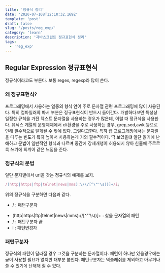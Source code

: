 ```yaml
---
title: '정규식 정리'
date: '2020-07-108T12:10:32.169Z'
template: 'post'
draft: false
slug: '/posts/reg_exp/'
category: 'learn'
description: '자바스크립트 정규표현식 정리'
tags:
  - 'reg_exp'
---
```


## Regular Expression 정규표현식

정규식이라고도 부른다. 보통 regex, regexp라 많이 쓴다.

### 왜 정규표현식?

프로그래밍에서 사용하는 일종의 형식 언어 주로 문자열 관련 프로그래밍에 많이 사용된다. 특히 컴파일러의 파서 부분은 정규표현식이 반드시 들어간다. 개발하다보면 특성상 일정한 규칙을 가진 텍스트 문자열을 사용하는 경우가 많은데,
이럴 때 정규식을 사용한다. 유닉스 계열의 운영체제에서 cli환경을 주로 사용하는 경우, grep,sed,awk 등으로 인해 필수적으로 알게될 수 밖에 없다. 그렇다고한다. 특히 웹 프로그래밍에서는 문자열을 다루는 빈도가 특히 높아서 사용하는게
거의 필수적이다. 딱 보았을떄 일단 읽기에 난해하고 문법이 일반적인 형식과 다르며 중간에 강제개행이 허용되지 않아
한줄에 주르르륵 쓰기에 외계어 같은 느낌을 준다.

### 정규식의 문법

일단 문자열에서 url을 찾는 정규식의 예제를 보자.

```js
/(http|https|ftp|telnet|news|mms):\/\/[^\"'\s()]+/i;
```

위의 정규식을 구분하면 다음과 같다.

- / : 패턴구분자

* (http|https|ftp|telnet|news|mms):\/\/[^\"'\s()]+ : 찾을 문자열의 패턴
* / : 패턴구분자 끝
* i : 패턴변경자

### 패턴구분자

정규식의 패턴이 달라질 경우 그것을 구분하는 문자열이다. 패턴이 하나만 있을경우에는 굳이 사용할 필요가 없지만 대부분 붙인다. 패턴구분자는 역슬래쉬를 제외하고 아무거나 쓸 수 있기에 난해해 질 수 있다.

